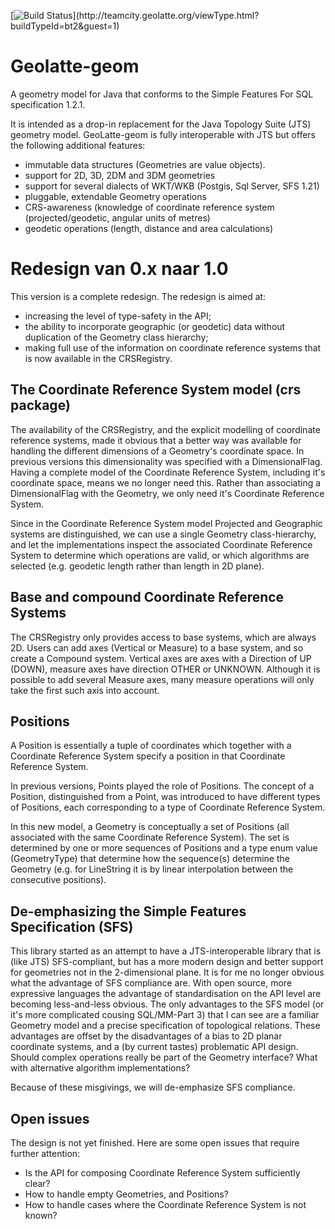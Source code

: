 [![Build Status](http://teamcity.geolatte.org/app/rest/builds/buildType:\(id:bt2\)/statusIcon)](http://teamcity.geolatte.org/viewType.html?buildTypeId=bt2&guest=1)

# Geolatte-geom

A geometry model for Java that conforms to the Simple Features For SQL specification 1.2.1.

It is intended as a drop-in replacement for the Java Topology Suite (JTS) geometry model. GeoLatte-geom is fully
interoperable with JTS but offers the following additional features:
* immutable data structures (Geometries are value objects).
* support for 2D, 3D, 2DM and 3DM geometries
* support for several dialects of WKT/WKB (Postgis, Sql Server, SFS 1.21)
* pluggable, extendable Geometry operations
* CRS-awareness (knowledge of coordinate reference system (projected/geodetic, angular units of metres)
* geodetic operations (length, distance and area calculations)


# Redesign van 0.x naar 1.0

This version is a complete redesign. The redesign is aimed at:
* increasing the level of type-safety in the API;
* the ability to incorporate geographic (or geodetic) data without duplication of the Geometry class hierarchy;
* making full use of the information on coordinate reference systems that is now available in the CRSRegistry.

## The Coordinate Reference System model (crs package)

The availability of the CRSRegistry, and the explicit modelling of coordinate reference systems,
 made it obvious that a better way was available for handling the different dimensions of a Geometry's coordinate space.
 In previous versions this dimensionality was specified with a DimensionalFlag. Having a complete model of the
 Coordinate Reference System, including it's coordinate space, means we no longer need this. Rather than
 associating a DimensionalFlag with the Geometry, we only need it's Coordinate Reference System.

 Since in the Coordinate Reference System model Projected and Geographic systems are distinguished, we can use a
 single Geometry class-hierarchy, and let the implementations inspect the associated Coordinate Reference System
 to determine which operations are valid, or which algorithms are selected (e.g. geodetic length rather than length in 2D plane).

## Base and compound Coordinate Reference Systems

The CRSRegistry only provides access to base systems, which are always 2D. Users can add axes (Vertical or Measure) to
a base system, and so create a Compound system. Vertical axes are axes with a Direction of UP (DOWN), measure axes have
direction OTHER or UNKNOWN. Although it is possible to add several Measure axes, many measure operations will only take the first
such axis into account.


## Positions

A Position is essentially a tuple of coordinates which together with a Coordinate Reference System specify
a position in that Coordinate Reference System.

In previous versions, Points played the role of Positions. The concept of a Position, distinguished from
a Point, was introduced to have different types of Positions, each corresponding to a type of
Coordinate Reference System. 

In this new model, a Geometry is conceptually a set of Positions (all associated with the same Coordinate Reference System).
The set is determined by one or more sequences of Positions and a type enum value (GeometryType) that determine how the
sequence(s) determine the Geometry (e.g. for LineString it is by linear interpolation between the consecutive positions).

## De-emphasizing the Simple Features Specification (SFS)

This library started as an attempt to have a JTS-interoperable library that is (like JTS) SFS-compliant, but has a more
modern design and better support for geometries not in the 2-dimensional plane. It is for me no longer obvious what the
advantage of SFS compliance are. With open source, more expressive languages the advantage of standardisation on the API level
are becoming less-and-less obvious. The only advantages to the SFS model (or it's more complicated cousing SQL/MM-Part 3)
that I can see are a familiar Geometry model and a precise specification of topological relations. These advantages are
offset by the disadvantages of a bias to 2D planar coordinate systems, and a (by current tastes)  problematic API design.
Should complex operations really be part of the Geometry interface? What with alternative algorithm implementations?

Because of these misgivings, we will de-emphasize SFS compliance.

## Open issues

The design is not yet finished. Here are some open issues that require further attention:
* Is the API for composing Coordinate Reference System sufficiently clear?
* How to handle empty Geometries, and Positions?
* How to handle cases where the Coordinate Reference System is not known?



